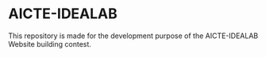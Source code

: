 # AICTE-IDEALAB
This repository is made for the development purpose of the AICTE-IDEALAB Website building contest.
